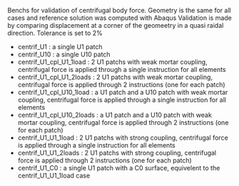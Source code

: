 Benchs for validation of centrifugal body force. Geometry is the same for all cases and reference solution was computed with Abaqus
Validation is made by comparing displacement at a corner of the geomeetry in a quasi raidal direction. Tolerance is set to 2%

 - centrif\_U1 : a single U1 patch
 - centrif\_U10 : a single U10 patch
 - centrif\_U1\_cpl\_U1\_1load : 2 U1 patchs with weak mortar coupling, centrifugal force is applied through a single instruction for all elements
 - centrif\_U1\_cpl\_U1\_2loads : 2 U1 patchs with weak mortar coupling, centrifugal force is applied through 2 instructions (one for each patch)
 - centrif\_U1\_cpl\_U10\_1load : a U1 patch and a U10 patch  with weak mortar coupling, centrifugal force is applied through a single instruction for all elements
 - centrif\_U1\_cpl\_U10\_2loads : a U1 patch and a U10 patch with weak mortar coupling, centrifugal force is applied through 2 instructions (one for each patch) 
 - centrif\_U1\_U1\_1load : 2 U1 patchs with strong coupling, centrifugal force is applied through a single instruction for all elements
 - centrif\_U1\_U1\_2loads : 2 U1 patchs with strong coupling, centrifugal force is applied through 2 instructions (one for each patch)
 - centrif\_U1\_C0 : a single U1 patch with a C0 surface, equivelent to the centrif\_U1\_U1\_1load case
